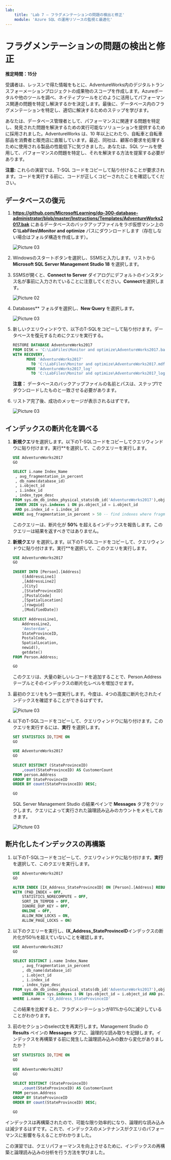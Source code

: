 ```yaml
---
lab:
    title: 'Lab 7 – フラグメンテーションの問題の検出と修正'
    module: 'Azure SQL の運用リソースの監視と最適化'
---
```


# フラグメンテーションの問題の検出と修正

**推定時間：15分**

受講者は、レッスンで得た情報をもとに、AdventureWorks内のデジタルトランスフォーメーションプロジェクトの成果物のスコープを作成します。Azureポータルや他のツールを調べ、ネイティブツールをどのように活用してパフォーマンス関連の問題を特定し解決するかを決定します。最後に、データベース内のフラグメンテーションを特定し、適切に解決するためのステップを学びます。

あなたは、データベース管理者として、パフォーマンスに関連する問題を特定し、発見された問題を解決するための実行可能なソリューションを提供するために採用されました。AdventureWorks は、10 年以上にわたり、自転車と自転車部品を消費者と販売店に直販しています。最近、同社は、顧客の要求を処理するために使用される製品の性能低下に気づきました。あなたは、SQL ツールを使用して、パフォーマンスの問題を特定し、それを解決する方法を提案する必要があります。

**注意:** これらの演習では、T-SQL コードをコピーして貼り付けることが要求されます。コードを実行する前に、コードが正しくコピーされたことを確認してください。

## データベースの復元

1. **https://github.com/MicrosoftLearning/dp-300-database-administrator/blob/master/Instructions/Templates/AdventureWorks2017.bak** にあるデータベースのバックアップファイルをラボ仮想マシン上の **C:\LabFiles\Monitor and optimize** パスにダウンロードします（存在しない場合はフォルダ構造を作成します）。

    ![Picture 03](../images/dp-300-module-07-lab-03.png)

1. Windowsのスタートボタンを選択し、SSMSと入力します。リストから **Microsoft SQL Server Management Studio 18** を選択します。 

1. SSMSが開くと、**Connect to Server** ダイアログにデフォルトのインスタンス名が事前に入力されていることに注意してください。**Connect**を選択します。

    ![Picture 02](../images/dp-300-module-07-lab-01.png)

1. Databases** フォルダを選択し、**New Query** を選択します。

    ![Picture 03](../images/dp-300-module-07-lab-04.png)

1. 新しいクエリウィンドウで、以下のT-SQLをコピーして貼り付けます。データベースを復元するためにクエリを実行する。

    ```sql
    RESTORE DATABASE AdventureWorks2017
    FROM DISK = 'C:\LabFiles\Monitor and optimize\AdventureWorks2017.bak'
    WITH RECOVERY,
          MOVE 'AdventureWorks2017' 
            TO 'C:\LabFiles\Monitor and optimize\AdventureWorks2017.mdf',
          MOVE 'AdventureWorks2017_log'
            TO 'C:\LabFiles\Monitor and optimize\AdventureWorks2017_log.ldf';
    ```

    **注意：** データベースのバックアップファイルの名前とパスは、ステップ1でダウンロードしたものと一致させる必要があります。

1. リストア完了後、成功のメッセージが表示されるはずです。

    ![Picture 03](../images/dp-300-module-07-lab-05.png)

## インデックスの断片化を調べる

1. **新規クエリ**を選択します。以下のT-SQLコードをコピーしてクエリウィンドウに貼り付けます。実行**を選択して、このクエリーを実行します。

    ```sql
    USE AdventureWorks2017
    GO
    
    SELECT i.name Index_Name
     , avg_fragmentation_in_percent
     , db_name(database_id)
     , i.object_id
     , i.index_id
     , index_type_desc
    FROM sys.dm_db_index_physical_stats(db_id('AdventureWorks2017'),object_id('person.address'),NULL,NULL,'DETAILED') ps
     INNER JOIN sys.indexes i ON ps.object_id = i.object_id 
     AND ps.index_id = i.index_id
    WHERE avg_fragmentation_in_percent > 50 -- find indexes where fragmentation is greater than 50%
    ```

    このクエリーは、断片化が **50%** を超えるインデックスを報告します。このクエリーは結果を返すべきではありません。

1. **新規クエリ** を選択します。以下のT-SQLコードをコピーして、クエリウィンドウに貼り付けます。実行**を選択して、このクエリを実行します。

    ```sql
    USE AdventureWorks2017
    GO
        
    INSERT INTO [Person].[Address]
        ([AddressLine1]
        ,[AddressLine2]
        ,[City]
        ,[StateProvinceID]
        ,[PostalCode]
        ,[SpatialLocation]
        ,[rowguid]
        ,[ModifiedDate])
        
    SELECT AddressLine1,
        AddressLine2, 
        'Amsterdam',
        StateProvinceID, 
        PostalCode, 
        SpatialLocation, 
        newid(), 
        getdate()
    FROM Person.Address;
    
    GO
    ```

    このクエリは、大量の新しいレコードを追加することで、Person.Address テーブルとそのインデックスの断片化レベルを増加させます。

1. 最初のクエリをもう一度実行します。今度は、4つの高度に断片化されたインデックスを確認することができるはずです。

    ![Picture 03](../images/dp-300-module-07-lab-06.png)


1. 以下のT-SQLコードをコピーして、クエリウィンドウに貼り付けます。このクエリを実行するには、**実行** を選択します。

    ```sql
    SET STATISTICS IO,TIME ON
    GO
        
    USE AdventureWorks2017
    GO
        
    SELECT DISTINCT (StateProvinceID)
        ,count(StateProvinceID) AS CustomerCount
    FROM person.Address
    GROUP BY StateProvinceID
    ORDER BY count(StateProvinceID) DESC;
        
    GO
    ```

    SQL Server Management Studio の結果ペインで **Messages** タブをクリックします。クエリによって実行された論理読み込みのカウントをメモしておきます。

    ![Picture 03](../images/dp-300-module-07-lab-07.png)

## 断片化したインデックスの再構築

1. 以下のT-SQLコードをコピーして、クエリウィンドウに貼り付けます。**実行**を選択して、このクエリを実行します。

    ```sql
    USE AdventureWorks2017
    GO
    
    ALTER INDEX [IX_Address_StateProvinceID] ON [Person].[Address] REBUILD PARTITION = ALL 
    WITH (PAD_INDEX = OFF, 
        STATISTICS_NORECOMPUTE = OFF, 
        SORT_IN_TEMPDB = OFF, 
        IGNORE_DUP_KEY = OFF, 
        ONLINE = OFF, 
        ALLOW_ROW_LOCKS = ON, 
        ALLOW_PAGE_LOCKS = ON)
    ```

1. 以下のクエリーを実行し、**IX_Address_StateProvinceID**インデックスの断片化が50％を超えていないことを確認します。

    ```sql
    USE AdventureWorks2017
    GO
        
    SELECT DISTINCT i.name Index_Name
        , avg_fragmentation_in_percent
        , db_name(database_id)
        , i.object_id
        , i.index_id
        , index_type_desc
    FROM sys.dm_db_index_physical_stats(db_id('AdventureWorks2017'),object_id('person.address'),NULL,NULL,'DETAILED') ps
        INNER JOIN sys.indexes i ON (ps.object_id = i.object_id AND ps.index_id = i.index_id)
    WHERE i.name = 'IX_Address_StateProvinceID'
    ```

    この結果を比較すると、フラグメンテーションが81%から0に減少していることがわかります。

1. 前のセクションのselect文を再実行します。Management Studio の **Results** ペインの **Messages** タブに、論理的な読み取りを記録します。インデックスを再構築する前に発生した論理読み込みの数から変化がありましたか？

    ```sql
    SET STATISTICS IO,TIME ON
    GO
        
    USE AdventureWorks2017
    GO
        
    SELECT DISTINCT (StateProvinceID)
        ,count(StateProvinceID) AS CustomerCount
    FROM person.Address
    GROUP BY StateProvinceID
    ORDER BY count(StateProvinceID) DESC;
        
    GO
    ```

インデックスは再構築されたので、可能な限り効率的になり、論理的な読み込みは減少するはずです。これで、インデックスのメンテナンスがクエリのパフォーマンスに影響を与えることがわかりました。

この演習では、クエリパフォーマンスを向上させるために、インデックスの再構築と論理読み込みの分析を行う方法を学びました。
